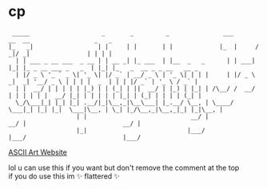 # cp

```text
 _____                    _       _         _               ___       __  __                  _   _                         
|_   _|                  | |     | |       | |             |_  |     / _|/ _|                | | | |                        
  | | ___ _ __ ___  _ __ | | __ _| |_ ___  | |__  _   _      | | ___| |_| |_ _ __ ___ _   _  | |_| |_   _  __ _ _ __   __ _ 
  | |/ _ \ '_ ` _ \| '_ \| |/ _` | __/ _ \ | '_ \| | | |     | |/ _ \  _|  _| '__/ _ \ | | | |  _  | | | |/ _` | '_ \ / _` |
  | |  __/ | | | | | |_) | | (_| | ||  __/ | |_) | |_| | /\__/ /  __/ | | | | | |  __/ |_| | | | | | |_| | (_| | | | | (_| |
  \_/\___|_| |_| |_| .__/|_|\__,_|\__\___| |_.__/ \__, | \____/ \___|_| |_| |_|  \___|\__, | \_| |_/\__,_|\__,_|_| |_|\__, |
                   | |                             __/ |                               __/ |                           __/ |
                   |_|                            |___/                               |___/                           |___/ 
```


<a href="http://patorjk.com/software/taag/#p=testall&f=3D%20Diagonal&t=Template%20by%20Jeffrey%20Huang">ASCII Art Website</a>


lol u can use this if you want but don't remove the comment at the top
<br>
if you do use this im ✨ flattered ✨